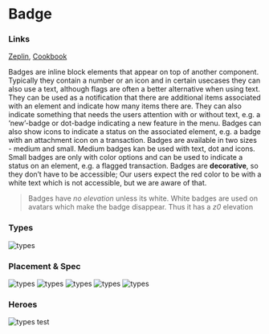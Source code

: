 # Badge

### Links

[Zeplin](https://zpl.io/br0wMQ7), [Cookbook](https://cookbook.kirby.design/home/showcase/badge)

Badges are inline block elements that appear on top of another component. Typically they contain a number or an icon and in certain usecases they can also use a text, although flags are often a better alternative when using text.
They can be used as a notification that there are additional items associated with an element and indicate how many items there are.
They can also indicate something that needs the users attention with or without text, e.g. a ‘new’-badge or dot-badge indicating a new feature in the menu.
Badges can also show icons to indicate a status on the associated element, e.g. a badge with an attachment icon on a transaction.
Badges are available in two sizes - medium and small. Medium badges kan be used with text, dot and icons. Small badges are only with color options and can be used to indicate a status on an element, e.g. a flagged transaction.
Badges are **decorative**, so they don’t have to be accessible; Our users expect the red color to be with a white text which is not accessible, but we are aware of that.

> Badges have _no elevation_ unless its white. White badges are used on avatars which make the badge disappear. Thus it has a _z0_ elevation 
>

### Types
![types](https://github.com/tja1607/testGuidelines/blob/master/badge/Types.png)

### Placement & Spec
![types](https://github.com/tja1607/testGuidelines/blob/master/badge/Tabbar.png)
![types](https://github.com/tja1607/testGuidelines/blob/master/badge/Avatar.png)
![types](https://github.com/tja1607/testGuidelines/blob/master/badge/List.png)
![types](https://github.com/tja1607/testGuidelines/blob/master/badge/Segment.png)
![types](https://github.com/tja1607/testGuidelines/blob/master/badge/Tabbar-desktop.png)

### Heroes
![types](https://github.com/tja1607/testGuidelines/blob/master/badge/Hero-inbox.png)
test


